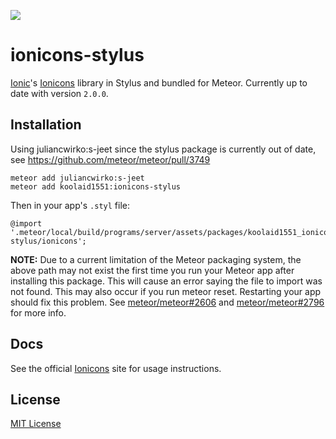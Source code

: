 ![](http://f.cl.ly/items/391y4708420P0H001k1G/meteoric.png)

# ionicons-stylus

[Ionic](http://ionicframework.com/)'s [Ionicons](http://ionicons.com/) library in Stylus and bundled for Meteor. Currently up to date with version `2.0.0`.

## Installation

Using juliancwirko:s-jeet since the stylus package is currently out of date, see https://github.com/meteor/meteor/pull/3749
```
meteor add juliancwirko:s-jeet
meteor add koolaid1551:ionicons-stylus
```

Then in your app's `.styl` file:

```
@import '.meteor/local/build/programs/server/assets/packages/koolaid1551_ionicons-stylus/ionicons';
```

**NOTE:**
Due to a current limitation of the Meteor packaging system, the above path may not exist the first time you run your Meteor app after installing this package. This will cause an error saying the file to import was not found. This may also occur if you run meteor reset. Restarting your app should fix this problem. See [meteor/meteor#2606](https://github.com/meteor/meteor/issues/2606) and [meteor/meteor#2796](https://github.com/meteor/meteor/issues/2796) for more info.

## Docs

See the official [Ionicons](http://ionicons.com/) site for usage instructions.

## License
[MIT License](https://github.com/meteoric/ionicons-sass/blob/master/LICENSE)
